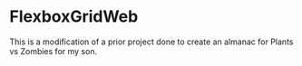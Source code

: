 # FlexboxGridWeb

This is a modification of a prior project done to create an almanac for Plants vs Zombies for my son.

